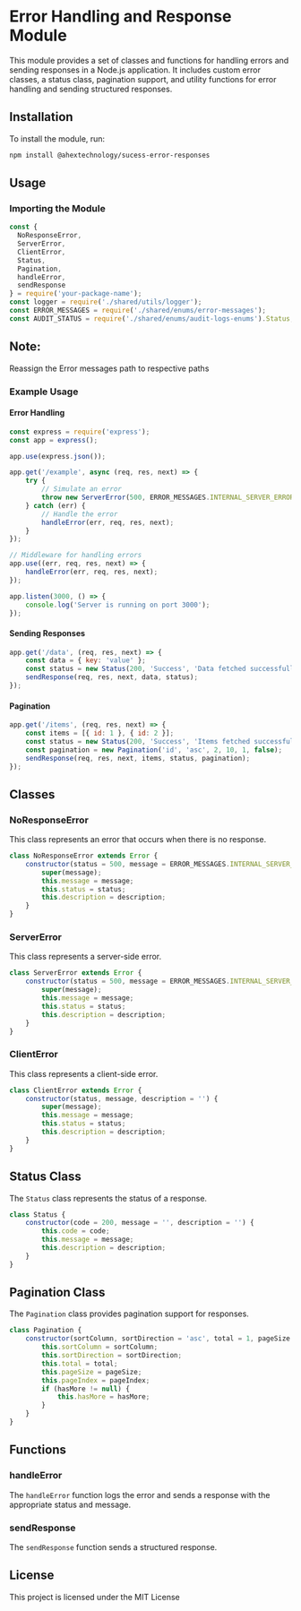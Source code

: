 # Error Handling and Response Module

This module provides a set of classes and functions for handling errors and sending responses in a Node.js application. It includes custom error classes, a status class, pagination support, and utility functions for error handling and sending structured responses.

## Installation

To install the module, run:

```bash
npm install @ahextechnology/sucess-error-responses
```

## Usage

### Importing the Module

```javascript
const {
  NoResponseError,
  ServerError,
  ClientError,
  Status,
  Pagination,
  handleError,
  sendResponse
} = require('your-package-name');
const logger = require('./shared/utils/logger');
const ERROR_MESSAGES = require('./shared/enums/error-messages');
const AUDIT_STATUS = require('./shared/enums/audit-logs-enums').Status;
```
## Note: 
Reassign the Error messages path to respective paths

### Example Usage

#### Error Handling

```javascript
const express = require('express');
const app = express();

app.use(express.json());

app.get('/example', async (req, res, next) => {
    try {
        // Simulate an error
        throw new ServerError(500, ERROR_MESSAGES.INTERNAL_SERVER_ERROR_500, ERROR_MESSAGES.CONTACT_ADMINISTRATOR);
    } catch (err) {
        // Handle the error
        handleError(err, req, res, next);
    }
});

// Middleware for handling errors
app.use((err, req, res, next) => {
    handleError(err, req, res, next);
});

app.listen(3000, () => {
    console.log('Server is running on port 3000');
});
```

#### Sending Responses

```javascript
app.get('/data', (req, res, next) => {
    const data = { key: 'value' };
    const status = new Status(200, 'Success', 'Data fetched successfully');
    sendResponse(req, res, next, data, status);
});
```

#### Pagination

```javascript
app.get('/items', (req, res, next) => {
    const items = [{ id: 1 }, { id: 2 }];
    const status = new Status(200, 'Success', 'Items fetched successfully');
    const pagination = new Pagination('id', 'asc', 2, 10, 1, false);
    sendResponse(req, res, next, items, status, pagination);
});
```

## Classes

### NoResponseError

This class represents an error that occurs when there is no response.

```javascript
class NoResponseError extends Error {
    constructor(status = 500, message = ERROR_MESSAGES.INTERNAL_SERVER_ERROR_500, description = ERROR_MESSAGES.CONTACT_ADMINISTRATOR) {
        super(message);
        this.message = message;
        this.status = status;
        this.description = description;
    }
}
```

### ServerError

This class represents a server-side error.

```javascript
class ServerError extends Error {
    constructor(status = 500, message = ERROR_MESSAGES.INTERNAL_SERVER_ERROR_500, description = ERROR_MESSAGES.CONTACT_ADMINISTRATOR) {
        super(message);
        this.message = message;
        this.status = status;
        this.description = description;
    }
}
```

### ClientError

This class represents a client-side error.

```javascript
class ClientError extends Error {
    constructor(status, message, description = '') {
        super(message);
        this.message = message;
        this.status = status;
        this.description = description;
    }
}
```

## Status Class

The `Status` class represents the status of a response.

```javascript
class Status {
    constructor(code = 200, message = '', description = '') {
        this.code = code;
        this.message = message;
        this.description = description;
    }
}
```

## Pagination Class

The `Pagination` class provides pagination support for responses.

```javascript
class Pagination {
    constructor(sortColumn, sortDirection = 'asc', total = 1, pageSize = 10, pageIndex = 1, hasMore) {
        this.sortColumn = sortColumn;
        this.sortDirection = sortDirection;
        this.total = total;
        this.pageSize = pageSize;
        this.pageIndex = pageIndex;
        if (hasMore != null) {
            this.hasMore = hasMore;
        }
    }
}
```

## Functions

### handleError

The `handleError` function logs the error and sends a response with the appropriate status and message.

### sendResponse

The `sendResponse` function sends a structured response.

## License

This project is licensed under the MIT License
